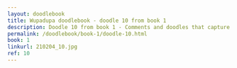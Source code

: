 ```yaml
---
layout: doodlebook
title: Wupadupa doodlebook - doodle 10 from book 1
description: Doodle 10 from book 1 - Comments and doodles that capture the essence of this event  
permalink: /doodlebook/book-1/doodle-10.html
book: 1
linkurl: 210204_10.jpg
ref: 10
---	  
```

																																																																							